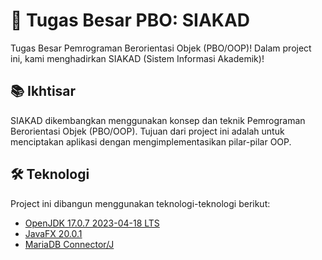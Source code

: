 # 🚀 Tugas Besar PBO: SIAKAD

Tugas Besar Pemrograman Berorientasi Objek (PBO/OOP)! Dalam project ini, kami menghadirkan SIAKAD (Sistem Informasi Akademik)!
<!---
## 📝 Daftar Isi

- [Ikhtisar](#ikhtisar)
- [Fitur](#fitur)
- [Teknologi](#teknologi)
-->
## 📚 Ikhtisar

SIAKAD dikembangkan menggunakan konsep dan teknik Pemrograman Berorientasi Objek (PBO/OOP). Tujuan dari project ini adalah untuk menciptakan aplikasi dengan mengimplementasikan pilar-pilar OOP.
<!---
## ⭐️ Fitur
SIAKAD ini mencakup fitur-fitur berikut:

- Fitur 1: [Deskripsi fitur 1]
- Fitur 2: [Deskripsi fitur 2]
- Fitur 3: [Deskripsi fitur 3]
-->
## 🛠️ Teknologi

Project ini dibangun menggunakan teknologi-teknologi berikut:

- [OpenJDK 17.0.7 2023-04-18 LTS](https://www.azul.com/downloads/?package=jdk#zulu)
- [JavaFX 20.0.1](https://gluonhq.com/products/javafx/)
- [MariaDB Connector/J](https://mariadb.com/downloads/connectors/connectors-data-access/java8-connector)
